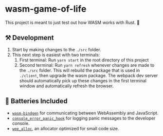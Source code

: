 
# wasm-game-of-life

This project is meant to just test out how WASM works with Rust. 🎉

## ⚒ Development

1. Start by making changes to the `./src` folder.
2. This next step is easiest with two terminals:
   1. First terminal: Run `yarn start` in the root directory of this project
   2. Second terminal: Run `yarn refresh` whenever changes are made to the `./src` folder. This will rebuild the package that is used in `./client`, then upgrade the wasm package. The webpack dev server should automatically pick up these changes in the first terminal window and automatically refresh the browser.
   
## 🔋 Batteries Included

* [`wasm-bindgen`](https://github.com/rustwasm/wasm-bindgen) for communicating
  between WebAssembly and JavaScript.
* [`console_error_panic_hook`](https://github.com/rustwasm/console_error_panic_hook)
  for logging panic messages to the developer console.
* [`wee_alloc`](https://github.com/rustwasm/wee_alloc), an allocator optimized
  for small code size.